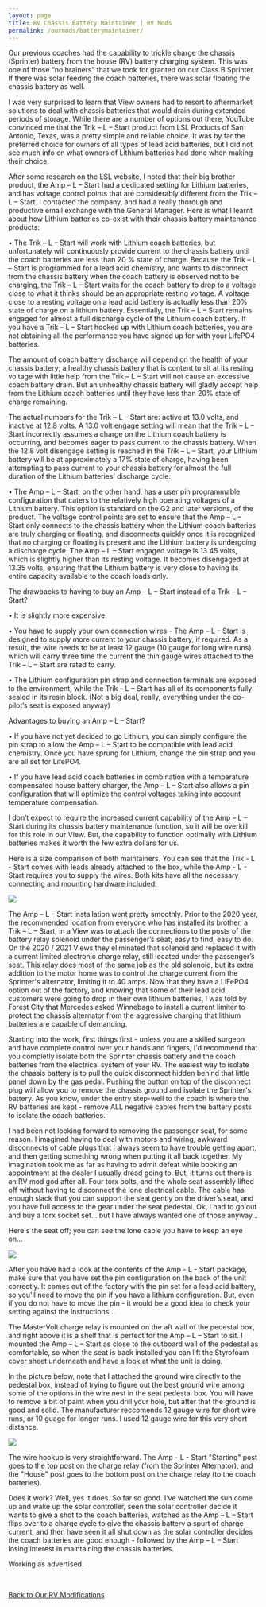 ```yaml
---
layout: page
title: RV Chassis Battery Maintainer | RV Mods
permalink: /ourmods/batterymaintainer/
---
```

Our previous coaches had the capability to trickle charge the chassis (Sprinter) battery from the house (RV) battery charging system.  This was one of those “no brainers” that we took for granted on our Class B Sprinter.  If there was solar feeding the coach batteries, there was solar floating the chassis battery as well.

I was very surprised to learn that View owners had to resort to aftermarket solutions to deal with chassis batteries that would drain during extended periods of storage.  While there are a number of options out there, YouTube convinced me that the Trik – L – Start product from LSL Products of San Antonio, Texas, was a pretty simple and reliable choice.  It was by far the preferred choice for owners of all types of lead acid batteries, but I did not see much info on what owners of Lithium batteries had done when making their choice.

After some research on the LSL website, I noted that their big brother product, the Amp – L – Start had a dedicated setting for Lithium batteries, and has voltage control points that are considerably different from the Trik – L – Start.  I contacted the company, and had a really thorough and productive email exchange with the General Manager.  Here is what I learnt about how Lithium batteries co-exist with their chassis battery maintenance products:

•	The Trik – L – Start will work with Lithium coach batteries, but unfortunately will continuously provide current to the chassis battery until the coach batteries are less than 20 % state of charge.  Because the Trik – L – Start is programmed for a lead acid chemistry, and wants to disconnect from the chassis battery when the coach battery is observed not to be charging, the Trik – L – Start waits for the coach battery to drop to a voltage close to what it thinks should be an appropriate resting voltage.  A voltage close to a resting voltage on a lead acid battery is actually less than 20% state of charge on a lithium battery.  Essentially, the Trik – L – Start remains engaged for almost a full discharge cycle of the Lithium coach battery.  If you have a Trik – L – Start hooked up with Lithium coach batteries, you are not obtaining all the performance you have signed up for with your LifePO4 batteries.  

  The amount of coach battery discharge will depend on the health of your chassis battery; a healthy chassis battery that is content to sit at its resting voltage with little help from the Trik – L – Start will not cause an excessive coach battery drain.  But an unhealthy chassis battery will gladly accept help from the Lithium coach batteries until they have less than 20% state of charge remaining.

  The actual numbers for the Trik – L – Start are: active at 13.0 volts, and inactive at 12.8 volts.  A 13.0 volt engage setting will mean that the Trik – L – Start incorrectly assumes a charge on the Lithium coach battery is occurring, and becomes eager to pass current to the chassis battery.  When the 12.8 volt disengage setting is reached in the Trik – L – Start, your Lithium battery will be at approximately a 17% state of charge, having been attempting to pass current to your chassis battery for almost the full duration of the Lithium batteries’ discharge cycle. 

•	The Amp – L – Start, on the other hand, has a user pin programmable configuration that caters to the relatively high operating voltages of a Lithium battery.  This option is standard on the G2 and later versions, of the product.  The voltage control points are set to ensure that the Amp – L – Start only connects to the chassis battery when the Lithium coach batteries are truly charging or floating, and disconnects quickly once it is recognized that no charging or floating is present and the Lithium battery is undergoing a discharge cycle. The Amp – L – Start engaged voltage is 13.45 volts, which is slightly higher than its resting voltage.  It becomes disengaged at 13.35 volts, ensuring that the Lithium battery is very close to having its entire capacity available to the coach loads only.

The drawbacks to having to buy an Amp – L – Start instead of a Trik – L – Start?

•	It is slightly more expensive.

•	You have to supply your own connection wires - The Amp – L – Start is designed to supply more current to your chassis battery, if required.  As a result, the wire needs to be at least 12 gauge (10 gauge for long wire runs) which will carry three time the current the thin gauge wires attached to the Trik – L – Start are rated to carry.

•	The Lithium configuration pin strap and connection terminals are exposed to the environment, while the Trik – L – Start has all of its components fully sealed in its resin block.  (Not a big deal, really, everything under the co-pilot’s seat is exposed anyway)

Advantages to buying an Amp – L – Start?

•	If you have not yet decided to go Lithium, you can simply configure the pin strap to allow the Amp – L – Start to be compatible with lead acid chemistry.  Once you have sprung for Lithium, change the pin strap and you are all set for LifePO4.

•	If you have lead acid coach batteries in combination with a temperature compensated house battery charger, the Amp – L – Start also allows a pin configuration that will optimize the control voltages taking into account temperature compensation.

I don’t expect to require the increased current capability of the Amp – L – Start during its chassis battery maintenance function, so it will be overkill for this role in our View.  But, the capability to function optimally with Lithium batteries makes it worth the few extra dollars for us.

Here is a size comparison of both maintainers.  You can see that the Trik - L - Start comes with leads already attached to the box, while the Amp - L - Start requires you to supply the wires.  Both kits have all the necessary connecting and mounting hardware included.

<img src="/assets/sizecomparisonweb.jpg"/>

The Amp – L – Start installation went pretty smoothly. Prior to the 2020 year, the recommended location from everyone who has installed its brother, a Trik – L – Start, in a View was to attach the connections to the posts of the battery relay solenoid under the passenger’s seat; easy to find, easy to do. On the 2020 / 2021 Views they eliminated that solenoid and replaced it with a current limited electronic charge relay, still located under the passenger’s seat. This relay does most of the same job as the old solenoid, but its extra addition to the motor home was to control the charge current from the Sprinter's alternator, limiting it to 40 amps. Now that they have a LiFePO4 option out of the factory, and knowing that some of their lead acid customers were going to drop in their own lithium batteries, I was told by Forest City that Mercedes asked Winnebago to install a current limiter to protect the chassis alternator from the aggressive charging that lithium batteries are capable of demanding. 

Starting into the work, first things first - unless you are a skilled surgeon and have complete control over your hands and fingers, I'd recommend that you completly isolate both the Sprinter chassis battery and the coach batteries from the electrical system of your RV.  The easiest way to isolate the chassis battery is to pull the quick disconnect hidden behind that little panel down by the gas pedal.  Pushing the button on top of the disconnect plug will allow you to remove the chassis ground and isolate the Sprinter's battery.  As you know, under the entry step-well to the coach is where the RV batteries are kept - remove ALL negative cables from the battery posts to isolate the coach batteries.

I had been not looking forward to removing the passenger seat, for some reason. I imagined having to deal with motors and wiring, awkward disconnects of cable plugs that I always seem to have trouble getting apart, and then getting something wrong when putting it all back together. My imagination took me as far as having to admit defeat while booking an appointment at the dealer I usually dread going to. But, it turns out there is an RV mod god after all. Four torx bolts, and the whole seat assembly lifted off without having to disconnect the lone electrical cable. The cable has enough slack that you can support the seat gently on the driver’s seat, and you have full access to the gear under the seat pedestal. Ok, I had to go out and buy a torx socket set... but I have always wanted one of those anyway...

Here's the seat off; you can see the lone cable you have to keep an eye on...

<img src="/assets/amplstartseatoffviewweb.jpg"/>

After you have had a look at the contents of the Amp - L - Start package, make sure that you have set the pin configuration on the back of the unit correctly.  It comes out of the factory with the pin set for a lead acid battery, so you'll need to move the pin if you have a lithium configuration.  But, even if you do not have to move the pin - it would be a good idea to check your setting against the instructions...

The MasterVolt charge relay is mounted on the aft wall of the pedestal box, and right above it is a shelf that is perfect for the Amp – L – Start to sit. I mounted the Amp – L – Start as close to the outboard wall of the pedestal as comfortable, so when the seat is back installed you can lift the Styrofoam cover sheet underneath and have a look at what the unit is doing.

In the picture below, note that I attached the ground wire directly to the pedestal box, instead of trying to figure out the best ground wire among some of the options in the wire nest in the seat pedestal box.  You will have to remove a bit of paint when you drill your hole, but after that the ground is good and solid.  The manufacturer reccomends 12 gauge wire for short wire runs, or 10 guage for longer runs.  I used 12 gauge wire for this very short distance.

<img src="/assets/amplstartcloseviewweb.jpg"/>

The wire hookup is very straightforward.  The Amp - L - Start "Starting" post goes to the top post on the charge relay (from the Sprinter Alternator), and the "House" post goes to the bottom post on the charge relay (to the coach batteries).

Does it work? Well, yes it does. So far so good. I’ve watched the sun come up and wake up the solar controller, seen the solar controller decide it wants to give a shot to the coach batteries, watched as the Amp – L – Start flips over to a charge cycle to give the chassis battery a spurt of charge current, and then have seen it all shut down as the solar controller decides the coach batteries are good enough - followed by the Amp – L – Start losing interest in maintaining the chassis batteries. 

Working as advertised.

<br> 

[Back to Our RV Modifications](/ourmods/)
